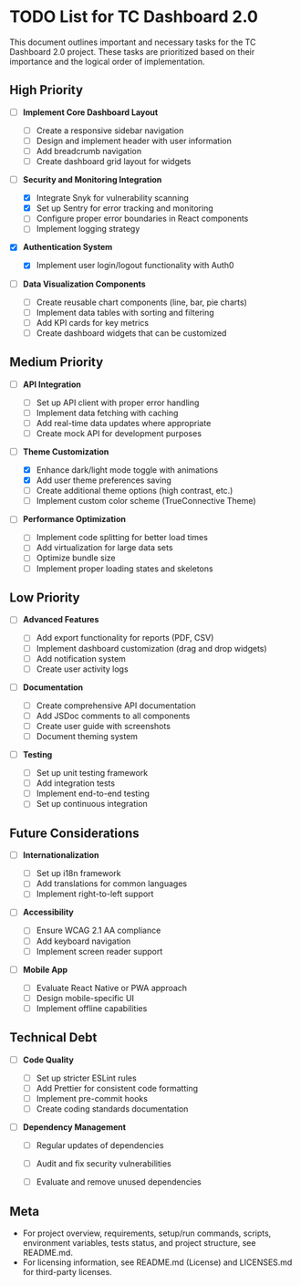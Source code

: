 # TODO List for TC Dashboard 2.0

This document outlines important and necessary tasks for the TC Dashboard 2.0 project. These tasks are prioritized based on their importance and the logical order of implementation.

## High Priority

- [ ] **Implement Core Dashboard Layout**

  - [ ] Create a responsive sidebar navigation
  - [ ] Design and implement header with user information
  - [ ] Add breadcrumb navigation
  - [ ] Create dashboard grid layout for widgets

- [ ] **Security and Monitoring Integration**

  - [x] Integrate Snyk for vulnerability scanning
  - [x] Set up Sentry for error tracking and monitoring
  - [ ] Configure proper error boundaries in React components
  - [ ] Implement logging strategy

- [x] **Authentication System**

  - [x] Implement user login/logout functionality with Auth0

- [ ] **Data Visualization Components**
  - [ ] Create reusable chart components (line, bar, pie charts)
  - [ ] Implement data tables with sorting and filtering
  - [ ] Add KPI cards for key metrics
  - [ ] Create dashboard widgets that can be customized

## Medium Priority

- [ ] **API Integration**

  - [ ] Set up API client with proper error handling
  - [ ] Implement data fetching with caching
  - [ ] Add real-time data updates where appropriate
  - [ ] Create mock API for development purposes

- [ ] **Theme Customization**

  - [x] Enhance dark/light mode toggle with animations
  - [x] Add user theme preferences saving
  - [ ] Create additional theme options (high contrast, etc.)
  - [ ] Implement custom color scheme (TrueConnective Theme)

- [ ] **Performance Optimization**
  - [ ] Implement code splitting for better load times
  - [ ] Add virtualization for large data sets
  - [ ] Optimize bundle size
  - [ ] Implement proper loading states and skeletons

## Low Priority

- [ ] **Advanced Features**

  - [ ] Add export functionality for reports (PDF, CSV)
  - [ ] Implement dashboard customization (drag and drop widgets)
  - [ ] Add notification system
  - [ ] Create user activity logs

- [ ] **Documentation**

  - [ ] Create comprehensive API documentation
  - [ ] Add JSDoc comments to all components
  - [ ] Create user guide with screenshots
  - [ ] Document theming system

- [ ] **Testing**
  - [ ] Set up unit testing framework
  - [ ] Add integration tests
  - [ ] Implement end-to-end testing
  - [ ] Set up continuous integration

## Future Considerations

- [ ] **Internationalization**

  - [ ] Set up i18n framework
  - [ ] Add translations for common languages
  - [ ] Implement right-to-left support

- [ ] **Accessibility**

  - [ ] Ensure WCAG 2.1 AA compliance
  - [ ] Add keyboard navigation
  - [ ] Implement screen reader support

- [ ] **Mobile App**
  - [ ] Evaluate React Native or PWA approach
  - [ ] Design mobile-specific UI
  - [ ] Implement offline capabilities

## Technical Debt

- [ ] **Code Quality**

  - [ ] Set up stricter ESLint rules
  - [ ] Add Prettier for consistent code formatting
  - [ ] Implement pre-commit hooks
  - [ ] Create coding standards documentation

- [ ] **Dependency Management**
  - [ ] Regular updates of dependencies
  - [ ] Audit and fix security vulnerabilities
  - [ ] Evaluate and remove unused dependencies


## Meta

- For project overview, requirements, setup/run commands, scripts, environment variables, tests status, and project structure, see README.md.
- For licensing information, see README.md (License) and LICENSES.md for third-party licenses.

